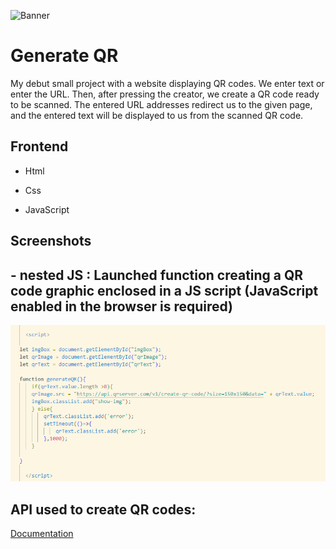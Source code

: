 
![Banner](hhttps://github.com/partice/Generate-QR/blob/main/Photos/bLACK.png)
# Generate QR

My debut small project with a website displaying QR codes.
We enter text or enter the URL. Then, after pressing the creator, we create a QR code ready to be scanned. The entered URL addresses redirect us to the given page, and the entered text will be displayed to us from the scanned QR code.



## Frontend

- Html

- Css

- JavaScript


## Screenshots

## - nested JS : Launched function creating a QR code graphic enclosed in a JS script (JavaScript enabled in the browser is required)

![JS](https://github.com/partice/Generate-QR/blob/main/Photos/js.png)


## API used to create QR codes:
[Documentation](https://goqr.me/api/)

